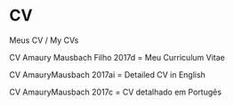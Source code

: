 # CV
Meus CV / My CVs

CV Amaury Mausbach Filho 2017d = Meu Curriculum Vitae


CV AmauryMausbach 2017ai = Detailed CV in English

CV AmauryMausbach 2017c  = CV detalhado em Portugês
